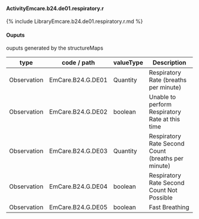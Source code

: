 #### ActivityEmcare.b24.de01.respiratory.r

{% include LibraryEmcare.b24.de01.respiratory.r.md %}
#### Ouputs

ouputs generated by the structureMaps

| type | code / path | valueType | Description |
|---|---|---|---|
| Observation | EmCare.B24.G.DE01 | Quantity | Respiratory Rate (breaths per minute) |
| Observation | EmCare.B24.G.DE02 | boolean | Unable to perform Respiratory Rate at this time |
| Observation | EmCare.B24.G.DE03 | Quantity | Respiratory Rate Second Count (breaths per minute) |
| Observation | EmCare.B24.G.DE04 | boolean | Respiratory Rate Second Count Not Possible |
| Observation | EmCare.B24.G.DE05 | boolean | Fast Breathing |

